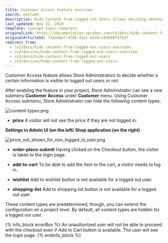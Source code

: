 ```yaml
---
title: Customer Access feature overview
search: exclude
description: Hide Content from Logged out Users allows deciding whether certain information is visible to logged out users or not
last_updated: Nov 22, 2019
template: concept-topic-template
originalLink: https://documentation.spryker.com/v3/docs/hide-content-from-logged-out-users-overview
originalArticleId: 718a4be7-470b-41cc-ba18-c93666f5fb3f
redirect_from:
  - /v3/docs/hide-content-from-logged-out-users-overview
  - /v3/docs/en/hide-content-from-logged-out-users-overview
  - /v3/docs/hide-content-from-logged-out-users
  - /v3/docs/en/hide-content-from-logged-out-users
---
```


Customer Access feature allows Store Administrators to decide whether a certain information is visible to logged out users or not.

After enabling the feature in your project, Store Administrator can see a new submenu **Customer Access** under **Customer** menu. Using Customer Access submenu, Store Administrator can hide the following content types:

![content-types.png](https://spryker.s3.eu-central-1.amazonaws.com/docs/Features/Company+Account+Management/Hide+Content+from+Logged+out+Users/Hide+Content+from+Logged+out+Users+Overview/content-types.png) 

* **price** 
A visitor will not see the price if they are not logged in:


**Settings in Admin UI (on the left)**
**Shop application (on the right)**

![price_not_shown_for_non_logged_in_user.png](https://spryker.s3.eu-central-1.amazonaws.com/docs/Features/Company+Account+Management/Hide+Content+from+Logged+out+Users/Hide+Content+from+Logged+out+Users+Overview/price_not_shown_for_non_logged_in_user.png) 

* **order-place-submit**
Having clicked on the Checkout button, the visitor is taken to the login page.

* **add-to-cart**
To be able to add the item to the cart, a visitor needs to log in.

* **wishlist**
Add to wishlist button is not available for a logged out user.

* **shopping-list**
Add to shopping list button is not available for a logged out user.

These content types are predetermined, though, you can extend the configuration on a project level. By default, all content types are hidden for a logged out user.

{% info_block errorBox %}
An unauthorized user will not be able to proceed with the checkout even if Add to Cart button is available. The user will see the login page.
{% endinfo_block %}

<!-- _Last review date: Oct 26, 2018_ by Oleh Hladchenko, Oksana Karasyova -->
